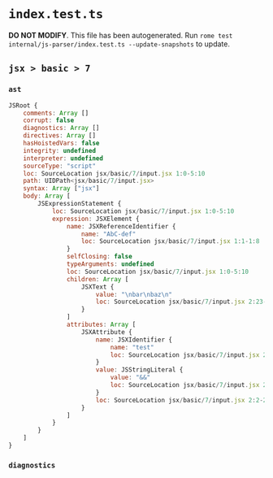 # `index.test.ts`

**DO NOT MODIFY**. This file has been autogenerated. Run `rome test internal/js-parser/index.test.ts --update-snapshots` to update.

## `jsx > basic > 7`

### `ast`

```javascript
JSRoot {
	comments: Array []
	corrupt: false
	diagnostics: Array []
	directives: Array []
	hasHoistedVars: false
	integrity: undefined
	interpreter: undefined
	sourceType: "script"
	loc: SourceLocation jsx/basic/7/input.jsx 1:0-5:10
	path: UIDPath<jsx/basic/7/input.jsx>
	syntax: Array ["jsx"]
	body: Array [
		JSExpressionStatement {
			loc: SourceLocation jsx/basic/7/input.jsx 1:0-5:10
			expression: JSXElement {
				name: JSXReferenceIdentifier {
					name: "AbC-def"
					loc: SourceLocation jsx/basic/7/input.jsx 1:1-1:8
				}
				selfClosing: false
				typeArguments: undefined
				loc: SourceLocation jsx/basic/7/input.jsx 1:0-5:10
				children: Array [
					JSXText {
						value: "\nbar\nbaz\n"
						loc: SourceLocation jsx/basic/7/input.jsx 2:23-5:0
					}
				]
				attributes: Array [
					JSXAttribute {
						name: JSXIdentifier {
							name: "test"
							loc: SourceLocation jsx/basic/7/input.jsx 2:2-2:6
						}
						value: JSStringLiteral {
							value: "&&"
							loc: SourceLocation jsx/basic/7/input.jsx 2:7-2:22
						}
						loc: SourceLocation jsx/basic/7/input.jsx 2:2-2:22
					}
				]
			}
		}
	]
}
```

### `diagnostics`

```

```
